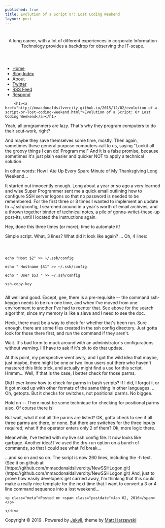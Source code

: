 ```yaml
---
published: true
title: Evolution of a Script or: Lost Coding Weekend
layout: post
---
```

<!DOCTYPE html>
<html>
<head>

  <meta charset="UTF-8">
  <title>Evolution of a Script or: Lost Coding Weekend</title>
  <meta name="viewport" content="width=device-width">

  <!--[if lt IE 9]>
    <script src="http://html5shiv.googlecode.com/svn/trunk/html5.js"></script>
  <![endif]-->

  <link href="/assets/css/style.css" rel="stylesheet" />
  <link href="/assets/css/colors-dark.css" rel="stylesheet" />

</head>

<body>

<header id="header">
    <h1><a href="/"><i class="icon-sun"></i> </a></h1>
    <p>A long career, with a lot of different experiences in corporate Information Technology provides a backdrop for observing the IT-scape.</p>
  </header>
  <div id="page">
    <div id="sidebar">
      <nav>
        <ul>
          <li><a href="/">Home</a></li>
          <li><a href="/archives">Blog Index</a></li>
          <li><a href="/about">About</a></li>
          <li><a href="http://twitter.com/mmacdonaldscp">Twitter</a></li>
          <li><a href="/feed.xml">RSS Feed</a></li>
          <li><a href="mailto:contact@silvercityenterprises.com">Respond</a></li>
        </ul>
      </nav>
    </div>
    <div id="content">
      <article class="post">

	
		<h1><a href="http://mmacdonaldsilvercity.github.io/2015/12/02/evolution-of-a-script-or-lost-coding-weekend.html">Evolution of a Script: Or Lost Coding Weekend</a></h1>
<div class="post-content">

<p>Yeah, all programmers are lazy.  That's why they program computers to do their scut-work, right? </p> 

<p>And maybe they save themselves some time, mostly.  Then again, sometimes these general purpose computers call to us, saying "Lookit all the groovy things I can do!  Program me!"  And it is a false promise, because sometimes it's just plain easier and quicker NOT to apply a technical solution.</p>

<p>In other words:  How I Ate Up Every Spare Minute of My Thanksgiving Long Weekend...</p>

<p>It started out innocently enough.  Long about a year or so ago a very learned and wise Super Programmer sent me a quick email outlining how to configure SSH server logons so that no password is needed to be remembered.  For the first three or 8 times I wanted to implement an update to ~/.ssh/config, I searched around in a year's worth of email archives, and a thrown together binder of technical notes, a pile of gonna-writet-these-up post-its, until I located the instructions again. </p> 

<p>Hey, done this three times (or more); time to automate it!</p>

<p>Simple script.  What, 3 lines?  What did it look like again? ... Oh, 4 lines:</p>

<code>  

echo "Host $2" >> ~/.ssh/config  
echo "   Hostname $S1" >> ~/.ssh/config  
echo "   User $S3 " >> ~/.ssh/config  
ssh-copy-key  
</code>

<p>All well and good.  Except, gee, there is a pre-requisite -- the command ssh-keygen needs to be run one time, and when I've moved from one environment to another I've had to reenter that.  See above for the search algorithm, since my memory is like a sieve and I need to see the doc.</p>

<p>Heck, there must be a way to check for whether that's been run.  Sure enough, there are some files created in the ssh config directory.  Just gotta look for those there first, and run the command if they aren't.</p>

<p>Wait.  It's bad form to muck around with an administrator's configurations without warning.  I'll have to ask if it's ok to do that update.</p>

<p>At this point, my perspective went awry, and I got the wild idea that maybe, just maybe, there might be one or two linux users out there who haven't mastered this little trick, and actually might find a use for this script.  Hmmm... Well, if that is the case, I better check for those parms.</p>

<p>Did I ever know how to check for parms in bash scripts?  If I did, I forgot it or it got mixed up with other formats of the same thing in other languages.  ... Oh, getopts.  But it checks for switches, not positional parms.  No biggee.</p>

<p>Hold on -- There must be some technique for checking for positional parms also.  Of course there is! </p> 

<p>But wait, what if not all the parms are listed?  OK, gotta check to see if all three parms are there, or none.  But there are switches for the three inputs required; what if the operator enters only 2 of them?  Ok, more logic there.</p>

<p>Meanwhile, I've tested with my live ssh config file.  It now looks like garbage.  Another idea!  I've used the dry-run option on a bunch of commands, so that I could see what I'd break...</p>

<p>...and so on and so on.  The script is now 260 lines, including the -h text.  (See it on github at [https://github.com/mmacdonaldsilvercity/NewSSHLogon.git](https://github.com/mmacdonaldsilvercity/NewSSHLogon.git) And, just to prove how easily developers get carried away, I'm thinking that this could make a really nice template for the next time that I want to convert a 3 or 4 line command sequence into a lost weekend...</p>

</div>

	<p class="meta">Posted on <span class="postdate">Jan 02, 2016</span></p>

</article>

    </div>
  </div>
  <footer id="footer">
    <p class="copyright">Copyright &copy; 2016 . Powered by <a href="http://jekyllrb.com">Jekyll</a>, theme by <a href="http://www.webmaster-source.com">Matt Harzewski</a></p>
  </footer>
  <script src="//ajax.googleapis.com/ajax/libs/jquery/1.10.1/jquery.min.js"></script>
  <script src="/assets/js/jquery.mobilemenu.min.js"></script>
  <script>
    $(document).ready(function(){
      $('#sidebar nav ul').mobileMenu({'topOptionText': 'Menu', 'prependTo': '#sidebar nav'});
    });
  </script>



</body>
</html>